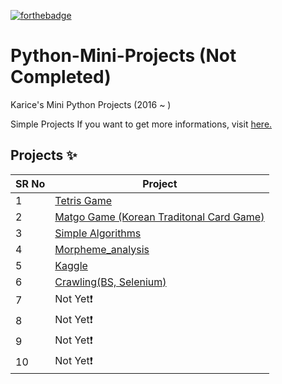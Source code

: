 <!-- ALL-CONTRIBUTORS-BADGE:START - Do not remove or modify this section -->

[![forthebadge](https://forthebadge.com/images/badges/made-with-python.svg)](https://forthebadge.com)

# Python-Mini-Projects (Not Completed)

Karice's Mini Python Projects (2016 ~ ) 

Simple Projects If you want to get more informations, visit [here.](https://karice.tistory.com/)


## Projects ✨

SR No   | Project 
--- | --- 
1 | [Tetris Game](https://github.com/kl529/Python_Projects/tree/main/01.%20Tetris) 
2 | [Matgo Game (Korean Traditonal Card Game)](https://github.com/kl529/Python_Projects/tree/main/02.%20Matgo%20Game%20(Korean%20Traditonal%20Card%20Game))
3 | [Simple Algorithms](https://github.com/kl529/Python_Projects/tree/main/03.%20Simple%20Algorithms) 
4 | [Morpheme_analysis](https://github.com/kl529/Python_Projects/tree/main/04.%20Morpheme_analysis)
5 | [Kaggle](https://github.com/kl529/Python_Projects/tree/main/05.%20Kaggle)
6 | [Crawling(BS, Selenium)](https://github.com/kl529/Python_Projects/tree/main/06.%20Crawling(BS%2C%20Selenium))
7 | Not Yet❗
8 | Not Yet❗
9 | Not Yet❗
10 | Not Yet❗
